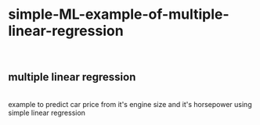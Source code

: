 # simple-ML-example-of-multiple-linear-regression
<br>
<h2> multiple linear regression</h2>
<br>
example to predict car price from it's engine size and it's horsepower using simple linear regression
